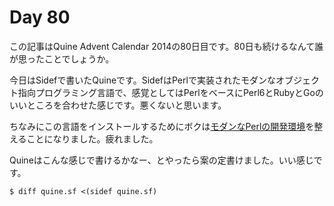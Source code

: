 # Day 80

この記事はQuine Advent Calendar 2014の80日目です。80日も続けるなんて誰が思ったことでしょうか。

今日はSidefで書いたQuineです。SidefはPerlで実装されたモダンなオブジェクト指向プログラミング言語で、感覚としてはPerlをベースにPerl6とRubyとGoのいいところを合わせた感じです。悪くないと思います。

ちなみにこの言語をインストールするためにボクは[モダンなPerlの開発環境](http://makenowjust.hatenablog.com/entry/2015/02/16/215250)を整えることになりました。疲れました。

Quineはこんな感じで書けるかなー、とやったら案の定書けました。いい感じです。

```console
$ diff quine.sf <(sidef quine.sf)
```
